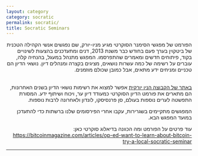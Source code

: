 ```yaml
---
layout: category
category: socratic
permalink: socratic/
title: Socratic Seminars
---
```

<div dir="rtl">
הפורמט של מפגשי הסימנר הסוקרטי מגיע מניו-יורק, שם נפגשים אנשי הקהילה הטכנית של ביטקוין בערך פעם בחודש כבר משנת 2013, דנים ומתעדכנים בהצעות לשינויים בקוד, פיתוחים חדשים ומאמרים שהתפרסמו. המפגש מתנהל במעגל, בהנחיה קלה, עוברים על רשימה של כמה עשרות נושאים, מציגים בקצרה ומנהלים דיון. נושאי הדיון הם טכניים ומניחים ידע מתאים, אבל כמובן שכולם מוזמנים.
 <br/><br/>

[באתר של הקבוצה הניו יורקית](bitdevs.org) אפשר למצוא את רשימות נושאי הדיון בשנים האחרונות, הם מתארים את פורמט הדיון הסוקרטי כמעודד דיון ער, ויכוח ושיתוף ידע. המסורת התפשטה לערים נוספות בעולם, סן פרנסיסקו, לונדון ולאחרונה לרבות נוספות. 

המפגשים מתקיימים בשגרירות, עקבו אחרי הפירסומים שלנו ברשתות כדי להתעדכן במועד המפגש הבא.

עוד פרטים על הפורמט ומה הכוונה בדיאלוג סוקרטי כאן:
https://bitcoinmagazine.com/articles/op-ed-want-to-learn-about-bitcoin-try-a-local-socratic-seminar

---
</div>

